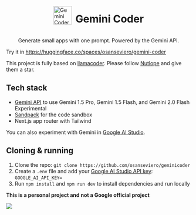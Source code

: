 <div style="display: flex; align-items: center; justify-content: center;">
  <img alt="Gemini Coder" src="./public/logo.svg" style="height: 50px;">
  <h1 style="margin-left: 10px;">Gemini Coder</h1>
</div>

<p align="center">
  Generate small apps with one prompt. Powered by the Gemini API.
</p>

Try it in https://huggingface.co/spaces/osanseviero/gemini-coder 

This project is fully based on [llamacoder](https://github.com/Nutlope/llamacoder). Please follow [Nutlope](https://github.com/Nutlope) and give them a star.

## Tech stack

- [Gemini API](https://ai.google.dev/gemini-api/docs) to use Gemini 1.5 Pro, Gemini 1.5 Flash, and Gemini 2.0 Flash Experimental
- [Sandpack](https://sandpack.codesandbox.io/) for the code sandbox
- Next.js app router with Tailwind

You can also experiment with Gemini in [Google AI Studio](https://aistudio.google.com/).

## Cloning & running

1. Clone the repo: `git clone https://github.com/osanseviero/geminicoder`
2. Create a `.env` file and add your [Google AI Studio API key](https://aistudio.google.com/app/apikey): `GOOGLE_AI_API_KEY=`
3. Run `npm install` and `npm run dev` to install dependencies and run locally

**This is a personal project and not a Google official project**

<a href="https://www.buymeacoffee.com/sadejager"><img src="https://img.buymeacoffee.com/button-api/?text=Buy me a coffee&emoji=☕&slug=sadejager&button_colour=BD5FFF&font_colour=ffffff&font_family=Arial&outline_colour=000000&coffee_colour=FFDD00" /></a>
